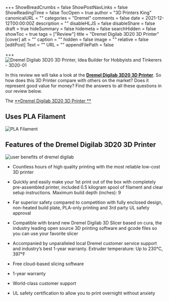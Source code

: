 +++
ShowBreadCrumbs = false
ShowPostNavLinks = false
ShowReadingTime = false
TocOpen = true
author = "3D Printers King"
canonicalURL = ""
categories = "Dremel"
comments = false
date = 2021-12-12T00:00:00Z
description = ""
disableHLJS = false
disableShare = false
draft = true
hideSummary = false
hidemeta = false
searchHidden = false
showToc = true
tags = ["Review"]
title = "Dremel Digilab 3D20 3D Printer"
[cover]
alt = ""
caption = ""
hidden = false
image = ""
relative = false
[editPost]
Text = ""
URL = ""
appendFilePath = false

+++
![Dremel Digilab 3D20 3D Printer, Idea Builder for Hobbyists and Tinkerers - 3D20-01](https://images-na.ssl-images-amazon.com/images/I/61sxgDeAd9L._AC_UL604_SR604,400_.jpg)

In this review we will take a look at the [**Dremel Digilab 3D20 3D Printer**](#).  So how does this 3D Printer compare with others on the market?  Does it represent good value for money?  Find the answers to all these questions in our review below.

The [**Dremel Digilab 3D20 3D Printer **](#) 

## Uses PLA Filament

![PLA Filament](https://m.media-amazon.com/images/S/aplus-media/vc/2b0805ad-b8db-44d1-af61-74e0f87a2e7f._SL220__.jpg "PLA Filament")

## **Features of the Dremel Digilab 3D20 3D Printer**

![user benefits of dremel digilab](https://m.media-amazon.com/images/S/aplus-media/vc/bbd54842-32c5-4ae0-9fb9-627002513c99._SR285,285_.jpg "user benefits of dremel digilab")

* Countless hours of high quality printing with the most reliable low-cost 3D printer
* Quickly and easily make your 1st print out of the box with completely pre-assembled printer, included 0.5 kilogram spool of filament and clear setup instructions. Maximum build depth (inches): 9
* Far superior safety compared to competition with fully enclosed design, non-heated build plate, PLA-only printing and 3rd party UL safety approval
* Compatible with brand new Dremel Digilab 3D Slicer based on cura, the industry leading open source 3D printing software and gcode files so you can use your favorite slicer
* Accompanied by unparalleled local Dremel customer service support and industry’s best 1-year warranty. Extruder temperature: Up to 230°C, 397°F

* Free cloud-based slicing software
* 1-year warranty
* World-class customer support
* UL safety certification to allow you to print overnight without anxiety